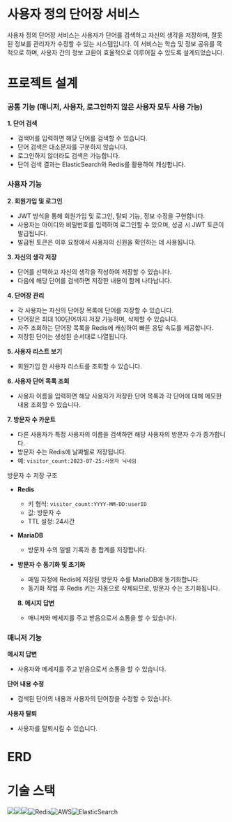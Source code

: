 # 사용자 정의 단어장 서비스
사용자 정의 단어장 서비스는 사용자가 단어를 검색하고 자신의 생각을 저장하며, 잘못된 정보를 관리자가 수정할 수 있는 시스템입니다. 이 서비스는 학습 및 정보 공유를 목적으로 하며, 사용자 간의 정보 교환이 효율적으로 이루어질 수 있도록 설계되었습니다.

# 프로젝트 설계
### 공통 기능 (매니저, 사용자, 로그인하지 않은 사용자 모두 사용 가능)
**1. 단어 검색**
- 검색어를 입력하면 해당 단어를 검색할 수 있습니다.
- 단어 검색은 대소문자를 구분하지 않습니다.
- 로그인하지 않더라도 검색은 가능합니다.
- 단어 검색 결과는 ElasticSearch와 Redis를 활용하여 캐싱합니다.
  
### 사용자 기능
**2. 회원가입 및 로그인**
- JWT 방식을 통해 회원가입 및 로그인, 탈퇴 기능, 정보 수정을 구현합니다.
- 사용자는 아이디와 비밀번호를 입력하여 로그인할 수 있으며, 성공 시 JWT 토큰이 발급됩니다.
- 발급된 토큰은 이후 요청에서 사용자의 신원을 확인하는 데 사용됩니다.

**3. 자신의 생각 저장**
- 단어를 선택하고 자신의 생각을 작성하여 저장할 수 있습니다.
- 다음에 해당 단어를 검색하면 저장한 내용이 함께 나타납니다.

**4. 단어장 관리**
- 각 사용자는 자신의 단어장 목록에 단어를 저장할 수 있습니다.
- 단어장은 최대 100단어까지 저장 가능하며, 삭제할 수 있습니다.
- 자주 조회하는 단어장 목록을 Redis에 캐싱하여 빠른 응답 속도를 제공합니다.
- 저장된 단어는 생성된 순서대로 나열됩니다.
     
**5. 사용자 리스트 보기**
- 회원가입 한 사용자 리스트를 조회할 수 있습니다.
     
**6. 사용자 단어 목록 조회**
- 사용자 이름을 입력하면 해당 사용자가 저장한 단어 목록과 각 단어에 대해 메모한 내용 조회할 수 있습니다.

**7. 방문자 수 카운트**
   - 다른 사용자가 특정 사용자의 이름을 검색하면 해당 사용자의 방문자 수가 증가합니다.
   - 방문자 수는 Redis에 날짜별로 저장됩니다.
   - 예: `visitor_count:2023-07-25:사용자 닉네임`

 방문자 수 저장 구조
- **Redis**
  - 키 형식: `visitor_count:YYYY-MM-DD:userID`
  - 값: 방문자 수
  - TTL 설정: 24시간
- **MariaDB**
  - 방문자 수의 일별 기록과 총 합계를 저장합니다.
- **방문자 수 동기화 및 초기화**
  - 매일 자정에 Redis에 저장된 방문자 수를 MariaDB에 동기화합니다.
  - 동기화 작업 후 Redis 키는 자동으로 삭제되므로, 방문자 수는 초기화됩니다.

  **8. 메시지 답변**
  - 매니저와 메세지를 주고 받음으로서 소통을 할 수 있습니다.

### 매니저 기능
**메시지 답변**
  - 사용자와 메세지를 주고 받음으로서 소통을 할 수 있습니다.

**단어 내용 수정**
- 검색된 단어의 내용과 사용자의 단어장을 수정할 수 있습니다.

**사용자 탈퇴**
- 사용자를 탈퇴시킬 수 있습니다.

# ERD

# 기술 스택
<img src="https://img.shields.io/badge/java-007396?style=for-the-badge&logo=java&logoColor=white"><img src="https://img.shields.io/badge/spring-6DB33F?style=for-the-badge&logo=spring&logoColor=white"><img src="https://img.shields.io/badge/mariaDB-003545?style=for-the-badge&logo=mariaDB&logoColor=white">![Redis](https://img.shields.io/badge/redis-%23DD0031.svg?style=for-the-badge&logo=redis&logoColor=white)![AWS](https://img.shields.io/badge/AWS-%23FF9900.svg?style=for-the-badge&logo=amazon-aws&logoColor=white)![ElasticSearch](https://img.shields.io/badge/-ElasticSearch-005571?style=for-the-badge&logo=elasticsearch)
